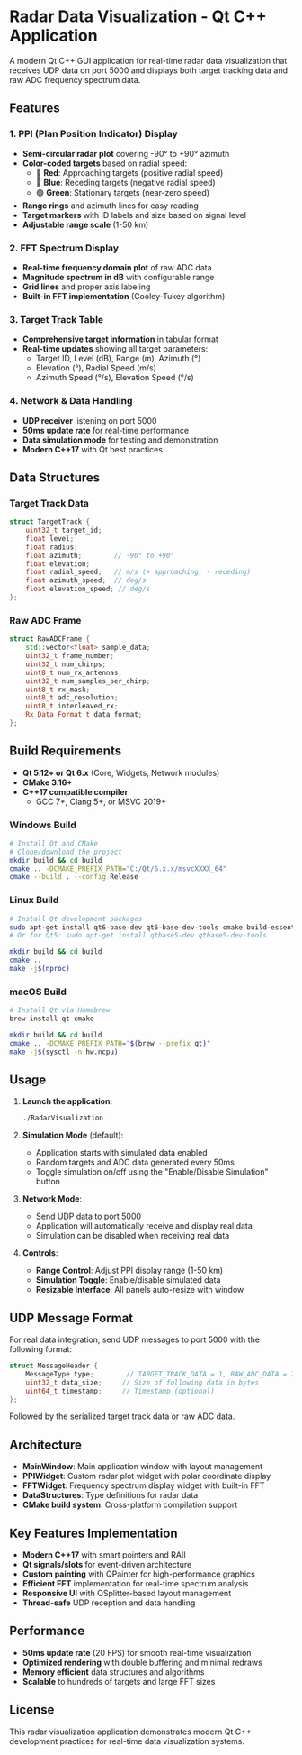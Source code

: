 # Radar Data Visualization - Qt C++ Application

A modern Qt C++ GUI application for real-time radar data visualization that receives UDP data on port 5000 and displays both target tracking data and raw ADC frequency spectrum data.

## Features

### 1. PPI (Plan Position Indicator) Display
- **Semi-circular radar plot** covering -90° to +90° azimuth
- **Color-coded targets** based on radial speed:
  - 🔴 **Red**: Approaching targets (positive radial speed)
  - 🔵 **Blue**: Receding targets (negative radial speed)  
  - 🟢 **Green**: Stationary targets (near-zero speed)
- **Range rings** and azimuth lines for easy reading
- **Target markers** with ID labels and size based on signal level
- **Adjustable range scale** (1-50 km)

### 2. FFT Spectrum Display
- **Real-time frequency domain plot** of raw ADC data
- **Magnitude spectrum in dB** with configurable range
- **Grid lines** and proper axis labeling
- **Built-in FFT implementation** (Cooley-Tukey algorithm)

### 3. Target Track Table
- **Comprehensive target information** in tabular format
- **Real-time updates** showing all target parameters:
  - Target ID, Level (dB), Range (m), Azimuth (°)
  - Elevation (°), Radial Speed (m/s)
  - Azimuth Speed (°/s), Elevation Speed (°/s)

### 4. Network & Data Handling
- **UDP receiver** listening on port 5000
- **50ms update rate** for real-time performance
- **Data simulation mode** for testing and demonstration
- **Modern C++17** with Qt best practices

## Data Structures

### Target Track Data
```cpp
struct TargetTrack {
    uint32_t target_id;
    float level;
    float radius;
    float azimuth;        // -90° to +90°
    float elevation;
    float radial_speed;   // m/s (+ approaching, - receding)
    float azimuth_speed;  // deg/s
    float elevation_speed; // deg/s
};
```

### Raw ADC Frame
```cpp
struct RawADCFrame {
    std::vector<float> sample_data;
    uint32_t frame_number;
    uint32_t num_chirps;
    uint8_t num_rx_antennas;
    uint32_t num_samples_per_chirp;
    uint8_t rx_mask;
    uint8_t adc_resolution;
    uint8_t interleaved_rx;
    Rx_Data_Format_t data_format;
};
```

## Build Requirements

- **Qt 5.12+ or Qt 6.x** (Core, Widgets, Network modules)
- **CMake 3.16+**
- **C++17 compatible compiler**
  - GCC 7+, Clang 5+, or MSVC 2019+

### Windows Build
```bash
# Install Qt and CMake
# Clone/download the project
mkdir build && cd build
cmake .. -DCMAKE_PREFIX_PATH="C:/Qt/6.x.x/msvcXXXX_64"
cmake --build . --config Release
```

### Linux Build
```bash
# Install Qt development packages
sudo apt-get install qt6-base-dev qt6-base-dev-tools cmake build-essential
# Or for Qt5: sudo apt-get install qtbase5-dev qtbase5-dev-tools

mkdir build && cd build
cmake ..
make -j$(nproc)
```

### macOS Build
```bash
# Install Qt via Homebrew
brew install qt cmake

mkdir build && cd build
cmake .. -DCMAKE_PREFIX_PATH="$(brew --prefix qt)"
make -j$(sysctl -n hw.ncpu)
```

## Usage

1. **Launch the application**:
   ```bash
   ./RadarVisualization
   ```

2. **Simulation Mode** (default):
   - Application starts with simulated data enabled
   - Random targets and ADC data generated every 50ms
   - Toggle simulation on/off using the "Enable/Disable Simulation" button

3. **Network Mode**:
   - Send UDP data to port 5000
   - Application will automatically receive and display real data
   - Simulation can be disabled when receiving real data

4. **Controls**:
   - **Range Control**: Adjust PPI display range (1-50 km)
   - **Simulation Toggle**: Enable/disable simulated data
   - **Resizable Interface**: All panels auto-resize with window

## UDP Message Format

For real data integration, send UDP messages to port 5000 with the following format:

```cpp
struct MessageHeader {
    MessageType type;        // TARGET_TRACK_DATA = 1, RAW_ADC_DATA = 2
    uint32_t data_size;     // Size of following data in bytes
    uint64_t timestamp;     // Timestamp (optional)
};
```

Followed by the serialized target track data or raw ADC data.

## Architecture

- **MainWindow**: Main application window with layout management
- **PPIWidget**: Custom radar plot widget with polar coordinate display
- **FFTWidget**: Frequency spectrum display widget with built-in FFT
- **DataStructures**: Type definitions for radar data
- **CMake build system**: Cross-platform compilation support

## Key Features Implementation

- **Modern C++17** with smart pointers and RAII
- **Qt signals/slots** for event-driven architecture  
- **Custom painting** with QPainter for high-performance graphics
- **Efficient FFT** implementation for real-time spectrum analysis
- **Responsive UI** with QSplitter-based layout management
- **Thread-safe** UDP reception and data handling

## Performance

- **50ms update rate** (20 FPS) for smooth real-time visualization
- **Optimized rendering** with double buffering and minimal redraws
- **Memory efficient** data structures and algorithms
- **Scalable** to hundreds of targets and large FFT sizes

## License

This radar visualization application demonstrates modern Qt C++ development practices for real-time data visualization systems.
